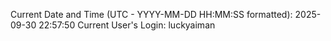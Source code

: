 Current Date and Time (UTC - YYYY-MM-DD HH:MM:SS formatted): 2025-09-30 22:57:50
Current User's Login: luckyaiman
